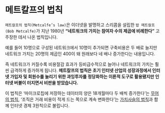 # **메트칼프의 법칙**
`메트칼프의 법칙(Metcalfe’s law)`은 이더넷을 발명하고 스리콤을 설립한 `밥 메트칼프(Bob Metcalfe)`가 지난 1980년 **“네트워크의 가치는 참여자 수의 제곱에 비례한다”** 고 주장한 데서 나온 법칙입니다.

예를 들어 10명으로 구성된 네트워크에서 10명이 추가되면 구축비용은 두 배로 늘지만 네트워크 가치는 20명의 제곱인 400이 돼 원래보다 네 배나 증가한다는 내용입니다.

즉 네트워크가 커질수록 비용절감 효과가 등비급수적으로 늘어나 네트워크의 가치는 훨씬 급격하게 증가하게 됩니다. **메트칼프의 법칙은 초기 인터넷 산업의 성장과정에서 인터넷 가입자 및 회원수를 늘리기 위한 과잉투자를 정당화하는 이론적 도구로 활용됐지만 인터넷 버블이 터지면서 비판을 받았습니다.**

이 법칙은 ‘마이크로칩에 저장하는 데이터의 양은 18개월마다 두 배씩 증가한다’는 [무어의 법칙](https://github.com/uuuuuuuk/Real_NEW_IL/blob/main/CS/Moore's%20Law.md), ‘조직은 거래 비용이 적게 드는 쪽으로 계속 변화한다’는 [가치사슬의 법칙](https://github.com/uuuuuuuk/NEW_TIL/blob/main/CS/Value%20chain's%20law.md)과 함께 인터넷 경제 3원칙으로 불립니다.